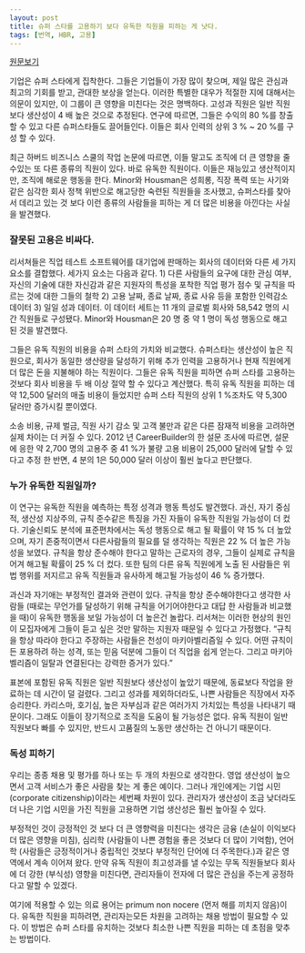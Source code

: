 ```yaml
---
layout: post
title: 슈퍼 스타를 고용하기 보다 유독한 직원을 피하는 게 낫다.
tags: [번역, HBR, 고용]
---
```


[원문보기](https://hbr.org/2015/12/its-better-to-avoid-a-toxic-employee-than-hire-a-superstar)

기업은 슈퍼 스타에게 집착한다. 그들은 기업들이 가장 많이 찾으며, 제일 많은 관심과 최고의 기회를 받고, 관대한 보상을 얻는다. 이러한 특별한 대우가 적절한 지에 대해서는 의문이 있지만, 이 그룹이 큰 영향을 미친다는 것은 명백하다. 고성과 직원은 일반 직원보다 생산성이 4 배 높은 것으로 추정된다. 연구에 따르면, 그들은 수익의 80 %를 창출 할 수 있고 다른 슈퍼스타들도 끌어들인다. 이들은 회사 인력의 상위 3 % ~ 20 %를 구성 할 수 있다.

최근 하버드 비즈니스 스쿨의 작업 논문에 따르면, 이들 말고도 조직에 더 큰 영향을 줄 수있는 또 다른 종류의 직원이 있다. 바로 유독한 직원이다. 이들은 재능있고 생산적이지만, 조직에 해로운 행동을 한다. Minor와 Housman은 성희롱, 직장 폭력 또는 사기와 같은 심각한 회사 정책 위반으로 해고당한 숙련된 직원들을 조사했고, 슈퍼스타를 찾아서 데리고 있는 것 보다 이런 종류의 사람들을 피하는 게 더 많은 비용을 아낀다는 사실을 발견했다.

### 잘못된 고용은 비싸다.  
리서쳐들은 직업 테스트 소프트웨어를 대기업에 판매하는 회사의 데이터와 다른 세 가지 요소를 결합했다. 세가지 요소는 다음과 같다. 1) 다른 사람들의 요구에 대한 관심 여부, 자신의 기술에 대한 자신감과 같은 지원자의 특성을 포착한 직업 평가 점수 및 규칙을 따르는 것에 대한 그들의 철학 2) 고용 날짜, 종료 날짜, 종료 사유 등을 포함한 인력감소 데이터 3) 일일 성과 데이터. 이 데이터 세트는 11 개의 글로벌 회사와 58,542 명의 시간 직원들로 구성됐다. Minor와 Housman은 20 명 중 약 1 명이 독성 행동으로 해고 된 것을 발견했다.

그들은 유독 직원의 비용을 슈퍼 스타의 가치와 비교했다. 슈퍼스타는 생산성이 높은 직원으로, 회사가 동일한 생산량을 달성하기 위해 추가 인력을 고용하거나 현재 직원에게 더 많은 돈을 지불해야 하는 직원이다. 그들은 유독 직원을 피하면 슈퍼 스타를 고용하는 것보다 회사 비용을 두 배 이상 절약 할 수 있다고 계산했다. 특히 유독 직원을 피하는 데 약 12,500 달러의 매출 비용이 들었지만 슈퍼 스타 직원의 상위 1 %조차도 약 5,300 달러만 증가시킬 뿐이였다.

소송 비용, 규제 벌금, 직원 사기 감소 및 고객 불만과 같은 다른 잠재적 비용을 고려하면 실제 차이는 더 커질 수 있다. 2012 년 CareerBuilder의 한 설문 조사에 따르면, 설문에 응한 약 2,700 명의 고용주 중 41 %가 불량 고용 비용이 25,000 달러에 달할 수 있다고 추정 한 반면, 4 분의 1은 50,000 달러 이상이 훨씬 높다고 판단했다.


### 누가 유독한 직원일까?
이 연구는 유독한 직원을 예측하는 특정 성격과 행동 특성도 발견했다. 과신, 자기 중심적, 생산성 지상주의, 규칙 준수같은 특징을 가진 자들이 유독한 직원일 가능성이 더 컸다. 기술신뢰도 분석에 표준편차에서는 독성 행동으로 해고 될 확률이 약 15 % 더 높았으며, 자기 존중적이면서 다른사람들의 필요를 덜 생각하는 직원은 22 % 더 높은 가능성을 보였다. 규칙을 항상 준수해야 한다고 말하는 근로자의 경우, 그들이 실제로 규칙을 어겨 해고될  확률이 25 % 더 컸다. 또한 팀의 다른 유독 직원에게 노출 된 사람들은 위법 행위를 저지르고 유독 직원들과 유사하게 해고될 가능성이 46 % 증가했다.

과신과 자기애는 부정적인 결과와 관련이 있다. 규칙을 항상 준수해야한다고 생각한 사람들 (때로는 무언가를 달성하기 위해 규칙을 어기어야한다고 대답 한 사람들과 비교했을 때)이 유독한 행동을 보일 가능성이 더 높은건 놀랍다. 리서쳐는 이러한 현상의 원인이 모집자에게 그들이 듣고 싶은 것만 말하는 지원자 때문일 수 있다고 가정했다. “규칙을 항상 따라야 한다고 주장하는 사람들은 천성이 마키아벨리즘일 수 있다. 어떤 규칙이든 포용하려 하는 성격, 또는 믿음 덕분에 그들이 더 직업을 쉽게 얻는다. 그리고 마키아벨리즘이 일탈과 연결된다는 강력한 증거가 있다.”

표본에 포함된 유독 직원은 일반 직원보다 생산성이 높았기 때문에, 동료보다 작업을 완료하는 데 시간이 덜 걸렸다. 그리고 성과를 제외하더라도, 나쁜 사람들은 직장에서 자주 승리한다. 카리스마, 호기심, 높은 자부심과 같은 여러가지 가치있는 특성을 나타내기 때문이다. 그래도 이들이 장기적으로 조직을 도움이 될 가능성은 없다. 유독 직원이 일반 직원보다 빠를 수 있지만, 반드시 고품질의 노동만 생산하는 건 아니기 때문이다.

### 독성 피하기
우리는 종종 채용 및 평가를 하나 또는 두 개의 차원으로 생각한다. 영업 생산성이 높으면서 고객 서비스가 좋은 사람을 찾는 게 좋은 예이다. 그러나 개인에게는 기업 시민(corporate citizenship)이라는 세번째 차원이 있다. 관리자가 생산성이 조금 낮더라도 더 나은 기업 시민을 가진 직원을 고용하면 기업 생산성은 훨씬 높아질 수 있다.

부정적인 것이 긍정적인 것 보다 더 큰 영향력을 미친다는 생각은 금융 (손실이 이익보다 더 많은 영향을 미침), 심리학 (사람들이 나쁜 경험을 좋은 것보다 더 많이 기억함), 언어학 (사람들은 긍정적이거나 중립적인 것보다 부정적인 단어에 더 주목한다.)과 같은 영역에서 계속 이어져 왔다. 만약 유독 직원이 최고성과를 낼 수있는 무독 직원들보다 회사에 더 강한 (부식성) 영향을 미친다면, 관리자들이 전자에 더 많은 관심을 주는게 공정하다고 말할 수 있겠다.

여기에 적용할 수 있는 의료 용어는 primum non nocere (먼저 해를 끼치지 않음)이다. 유독한 직원을 피하려면, 관리자는모든 차원을 고려하는 채용 방법이 필요할 수 있다. 이 방법은 슈퍼 스타를 유치하는 것보다 최소한 나쁜 직원을 피하는 데 초점을 맞추는 방법이다.





